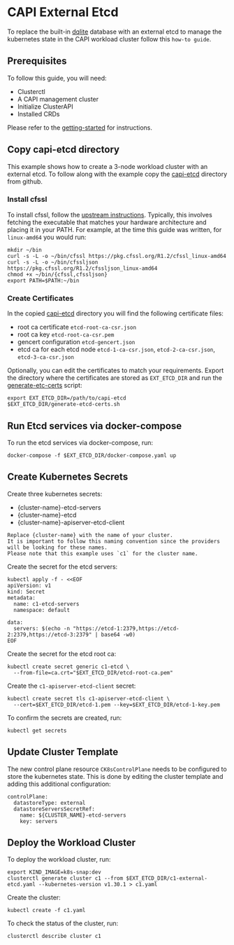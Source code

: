 # CAPI External Etcd

To replace the built-in [dqlite][dqlite] database with an external etcd to
manage the kubernetes state in the CAPI workload cluster follow this
`how-to guide`.

## Prerequisites

To follow this guide, you will need:

- Clusterctl
- A CAPI management cluster
- Initialize ClusterAPI
- Installed CRDs

Please refer to the [getting-started][getting-started] for instructions.

## Copy capi-etcd directory

This example shows how to create a 3-node workload cluster with an external
etcd. To follow along with the example copy the [capi-etcd][capi-etcd]
directory from github. 

### Install cfssl

To install cfssl, follow the [upstream instructions][cfssl]. Typically, this
involves fetching the executable that matches your hardware architecture and
placing it in your PATH. For example, at the time this guide was written,
for `linux-amd64` you would run:

```
mkdir ~/bin
curl -s -L -o ~/bin/cfssl https://pkg.cfssl.org/R1.2/cfssl_linux-amd64
curl -s -L -o ~/bin/cfssljson https://pkg.cfssl.org/R1.2/cfssljson_linux-amd64
chmod +x ~/bin/{cfssl,cfssljson}
export PATH=$PATH:~/bin
```

### Create Certificates

In the copied [capi-etcd][capi-etcd]
directory you will find the following certificate files:

- root ca certificate `etcd-root-ca-csr.json`
- root ca key `etcd-root-ca-csr.pem`
- gencert configuration `etcd-gencert.json`
- etcd ca for each etcd node `etcd-1-ca-csr.json`, `etcd-2-ca-csr.json`,
  `etcd-3-ca-csr.json`

Optionally, you can edit the certificates to match your requirements. Export
the directory where the certificates are stored as `EXT_ETCD_DIR` and run the
[generate-etc-certs][generate-etcd-certs] script:

```
export EXT_ETCD_DIR=/path/to/capi-etcd
$EXT_ETCD_DIR/generate-etcd-certs.sh
```

## Run Etcd services via docker-compose

To run the etcd services via docker-compose, run:

```
docker-compose -f $EXT_ETCD_DIR/docker-compose.yaml up 
```

## Create Kubernetes Secrets

Create three kubernetes secrets:

- {cluster-name}-etcd-servers
- {cluster-name}-etcd
- {cluster-name}-apiserver-etcd-client

```{note}
Replace {cluster-name} with the name of your cluster.
It is important to follow this naming convention since the providers will be looking for these names.
Please note that this example uses `c1` for the cluster name.
```

Create the secret for the etcd servers:

```
kubectl apply -f - <<EOF 
apiVersion: v1
kind: Secret
metadata:
  name: c1-etcd-servers
  namespace: default

data:
  servers: $(echo -n "https://etcd-1:2379,https://etcd-2:2379,https://etcd-3:2379" | base64 -w0)
EOF
```

Create the secret for the etcd root ca:

```
kubectl create secret generic c1-etcd \
  --from-file=ca.crt="$EXT_ETCD_DIR/etcd-root-ca.pem"
```

Create the `c1-apiserver-etcd-client` secret:

```
kubectl create secret tls c1-apiserver-etcd-client \
  --cert=$EXT_ETCD_DIR/etcd-1.pem --key=$EXT_ETCD_DIR/etcd-1-key.pem 
```
<!-- Why etcd-1 only? -->

To confirm the secrets are created, run:

```
kubectl get secrets
```

## Update Cluster Template

The new control plane resource `CK8sControlPlane` needs to be configured to
store the kubernetes state. This is done by editing the cluster template and
adding this additional configuration:

```
controlPlane:
  datastoreType: external
  datastoreServersSecretRef:
    name: ${CLUSTER_NAME}-etcd-servers
    key: servers

```

## Deploy the Workload Cluster

To deploy the workload cluster, run:

```
export KIND_IMAGE=k8s-snap:dev
clusterctl generate cluster c1 --from $EXT_ETCD_DIR/c1-external-etcd.yaml --kubernetes-version v1.30.1 > c1.yaml
```

Create the cluster:

```
kubectl create -f c1.yaml
```

To check the status of the cluster, run:

```
clusterctl describe cluster c1 
```

<!-- LINKS -->
[getting-started]: ../tutorial/getting-started.md
[cfssl]: https://github.com/cloudflare/cfssl
[dqlite]: https://dqlite.io/
[generate-etcd-certs]: https://raw.githubusercontent.com/canonical/k8s-snap/main/capi-ext-etcd/docs/src/assets/capi-etcd/generate-etcd-certs.sh
[capi-etcd]: https://raw.githubusercontent.com/canonical/k8s-snap/main/docs/src/assets/capi-etcd/
